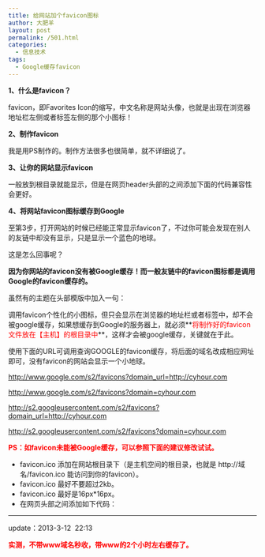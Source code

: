 ```yaml
---
title: 给网站加个favicon图标
author: 大肥羊
layout: post
permalink: /501.html
categories:
  - 信息技术
tags:
  - Google缓存favicon
---
```

**1、什么是favicon？**

favicon，即Favorites Icon的缩写，中文名称是网站头像，也就是出现在浏览器地址栏左侧或者标签左侧的那个小图标！

**2、制作favicon**

我是用PS制作的。制作方法很多也很简单，就不详细说了。

**3、让你的网站显示favicon**

一般放到根目录就能显示，但是在网页header头部的之间添加下面的代码兼容性会更好。

<link href="/favicon.ico" rel="shortcut icon" type="image/x-icon" />

</p> 

**4、将网站favicon图标缓存到Google**

至第3步，打开网站的时候已经能正常显示favicon了，不过你可能会发现在别人的友链中却没有显示，只是显示一个蓝色的地球。

这是怎么回事呢？

**因为你网站的favicon没有被Google缓存！而一般友链中的favicon图标都是调用Google的favicon缓存的。**

虽然有的主题在头部模版中加入一句：

<link rel="shortcut icon" href="<?php bloginfo('template_directory'); ?>/images/favicon.ico" />

<link href="<?php bloginfo('template_directory'); ?>/images/favicon.ico" rel="shortcut icon" />

调用favicon个性化的小图标，但只会显示在浏览器的地址栏或者标签中，却不会被google缓存，如果想缓存到Google的服务器上，就必须**<span style="color: #ff0000;">将制作好的favicon文件放在【主机】的根目录中</span>**，这样才会被google缓存，关键就在于此。

使用下面的URL可调用查询GOOGLE的favicon缓存，将后面的域名改成相应网址即可，没有favicon的网站会显示一个小地球。

http://www.google.com/s2/favicons?domain_url=http://cyhour.com

http://www.google.com/s2/favicons?domain=cyhour.com

http://s2.googleusercontent.com/s2/favicons?domain_url=http://cyhour.com

http://s2.googleusercontent.com/s2/favicons?domain=cyhour.com

<span style="color: #ff0000;"><strong>PS：如favicon未能被Google缓存，可以参照下面的建议修改试试。</strong></span>

  * favicon.ico 添加在网站根目录下（是主机空间的根目录，也就是 http://域名/favicon.ico 能访问到你的favicon）。
  * favicon.ico 最好不要超过2kb。
  * favicon.ico 最好是16px*16px。
  * 在网页头部之间添加如下代码：

<link rel=”shortcut icon” href=”/favicon.ico” type=”image/x-icon” />

<link href="”/favicon.ico”" rel="”shortcut" type="”image/x-icon”" />

* * *

update：2013-3-12  22:13

<span style="color: #ff0000;"><strong>实测，不带www域名秒收，带www的2个小时左右缓存了。</strong></span>
